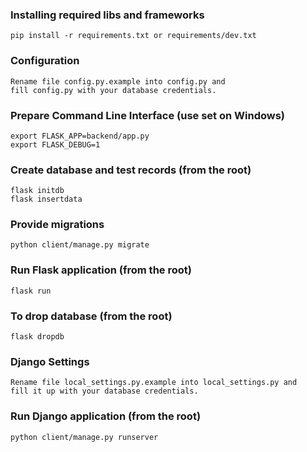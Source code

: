 ### Installing required libs and frameworks
```
pip install -r requirements.txt or requirements/dev.txt
```
### Configuration
```
Rename file config.py.example into config.py and 
fill config.py with your database credentials.
```
### Prepare Command Line Interface (use set on Windows)
```
export FLASK_APP=backend/app.py
export FLASK_DEBUG=1
```
### Create database and test records (from the root)
```
flask initdb
flask insertdata
```
### Provide migrations
```
python client/manage.py migrate
```
### Run Flask application (from the root)
```
flask run
```

### To drop database (from the root)
```
flask dropdb
```

### Django Settings
```
Rename file local_settings.py.example into local_settings.py and
fill it up with your database credentials.
```

### Run Django application (from the root)
```
python client/manage.py runserver
```
